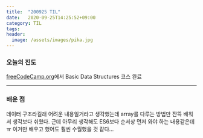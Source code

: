 ```yaml
---
title:  "200925 TIL"
date:   2020-09-25T14:25:52+09:00
category: TIL
tags: 
header:
  image: /assets/images/pika.jpg
---
```


<h3>오늘의 진도</h3>

[freeCodeCamp.org](https://www.freecodecamp.org/)에서 Basic Data Structures 코스 완료

<hr>

<h3>배운 점</h3>

데이터 구조라길래 어려운 내용일거라고 생각했는데 array를 다루는 방법만 잔뜩 배워서 생각보다 쉬웠다. 
근데 아무리 생각해도 ES6보다 순서상 먼저 와야 하는 내용같은데ㅠ 이거만 배우고 했어도 훨씬 수월했을 것 같다...
